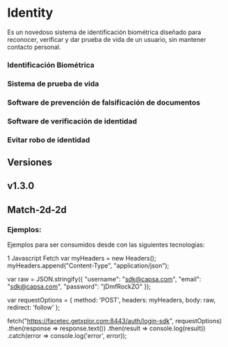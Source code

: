 # Identity
Es un novedoso sistema de identificación biométrica diseñado para reconocer, verificar y dar prueba de vida de un usuario, sin mantener contacto personal.
### Identificación Biométrica
### Sistema de prueba de vida
### Software de prevención de falsificación de documentos
### Software de verificación de identidad
### Evitar robo de identidad

## Versiones
## v1.3.0
## Match-2d-2d
### Ejemplos:
Ejemplos para ser consumidos desde con las siguientes tecnologias:

1 Javascript Fetch
var myHeaders = new Headers();
myHeaders.append("Content-Type", "application/json");

var raw = JSON.stringify({
  "username": "sdk@capsa.com",
  "email": "sdk@capsa.com",
  "password": "jDmfRockZO"
});

var requestOptions = {
  method: 'POST',
  headers: myHeaders,
  body: raw,
  redirect: 'follow'
};

fetch("https://facetec.getxplor.com:8443/auth/login-sdk", requestOptions)
  .then(response => response.text())
  .then(result => console.log(result))
  .catch(error => console.log('error', error));

